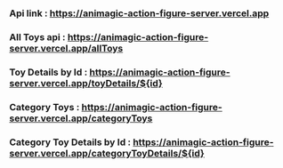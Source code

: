 ### Api link : https://animagic-action-figure-server.vercel.app
### All Toys api : https://animagic-action-figure-server.vercel.app/allToys
### Toy Details by Id : https://animagic-action-figure-server.vercel.app/toyDetails/${id}
### Category Toys : https://animagic-action-figure-server.vercel.app/categoryToys
### Category Toy Details by Id : https://animagic-action-figure-server.vercel.app/categoryToyDetails/${id}
